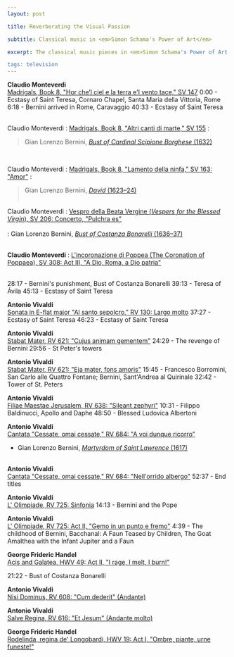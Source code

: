 ```yaml
---
layout: post

title: Reverberating the Visual Passion

subtitle: Classical music in <em>Simon Schama's Power of Art</em>

excerpt: The classical music pieces in <em>Simon Schama's Power of Art <br />

tags: television
---
```


**Claudio Monteverdi** <br />
[Madrigals, Book 8, "Hor che’l ciel e la terra e'l vento tace," SV 147](
https://www.youtube.com/watch?v=mPhWDKT2gSk)
0:00 - Ecstasy of Saint Teresa, Cornaro Chapel, Santa Maria della Vittoria, Rome
6:18 - Bernini arrived in Rome, Caravaggio
40:33 - Ecstasy of Saint Teresa
<br /><br />


Claudio Monteverdi
: [Madrigals, Book 8, "Altri canti di marte," SV 155](
https://www.youtube.com/watch?v=1Z1tpAsA2M8)
: 
> Gian Lorenzo Bernini, [_Bust of Cardinal Scipione Borghese_ (1632)](
https://en.wikipedia.org/wiki/Two_Busts_of_Cardinal_Scipione_Borghese)

<br />


Claudio Monteverdi 
: [Madrigals, Book 8, "Lamento della ninfa," SV 163: "Amor"](
https://www.youtube.com/watch?v=N3XVvUxcIY0) 
:
> Gian Lorenzo Bernini, [_David_ (1623–24)](
https://galleriaborghese.beniculturali.it/en/opere/david/) 
<br /><br />


 
Claudio Monteverdi 
: [Vespro della Beata Vergine (_Vespers for the Blessed Virgin_), SV 206: Concerto, "Pulchra es"](
https://www.youtube.com/watch?v=XIsliS7oz8s) <br /> <br />
: Gian Lorenzo Bernini, [_Bust of Costanza Bonarelli_ (1636–37)](
https://en.wikipedia.org/wiki/Bust_of_Costanza_Bonarelli) 
<br /><br />


**Claudio Monteverdi**
: [L'incoronazione di Poppea (The Coronation of Poppaea), SV 308: Act III, "A Dio, Roma, a Dio patria"](
https://www.youtube.com/watch?v=ODZ1laysiFI)
<br /><br />


28:17 - Bernini's punishment, Bust of Costanza Bonarelli
39:13 - Teresa of Ávila
45:13 - Ecstasy of Saint Teresa
<br />


**Antonio Vivaldi**<br />
[Sonata in E-flat major "Al santo sepolcro," RV 130: Largo molto](
https://www.youtube.com/watch?v=OJQ04_y6e6c)
37:27 - Ecstasy of Saint Teresa
46:23 - Ecstasy of Saint Teresa
<br />


**Antonio Vivaldi**<br />
[Stabat Mater, RV 621: "Cujus animam gementem"](
https://www.youtube.com/watch?v=Dzg91IyhIt8)
24:29 - The revenge of Bernini
29:56 - St Peter's towers
<br />

**Antonio Vivaldi**<br />
[Stabat Mater, RV 621: "Eja mater, fons amoris"](
https://www.youtube.com/watch?v=j5lkTEKQiXM)
15:45 - Francesco Borromini, San Carlo alle Quattro Fontane; Bernini, Sant'Andrea al Quirinale
32:42 - Tower of St. Peters
<br />

**Antonio Vivaldi**<br />
[Filiae Maestae Jerusalem, RV 638: "Sileant zephyri"](
https://www.youtube.com/watch?v=zIxXMIie9XI)
10:31 - Filippo Baldinucci, Apollo and Daphe
48:50 - Blessed Ludovica Albertoni
<br />



**Antonio Vivaldi**<br />
[Cantata "Cessate, omai cessate," RV 684: "A voi dunque ricorro"](
https://www.youtube.com/watch?v=zTXdQuWiWAw)

- Gian Lorenzo Bernini, [_Martyrdom of Saint Lawrence_ (1617)](https://www.uffizi.it/en/artworks/saint-lawrence-bernini)
<br /><br />


**Antonio Vivaldi**<br />
[Cantata "Cessate, omai cessate," RV 684: "Nell'orrido albergo"](
https://www.youtube.com/watch?v=66OJIcGSkKs)
52:37 - End titles
<br />

**Antonio Vivaldi**<br />
[L' Olimpiade, RV 725: Sinfonia](
https://www.youtube.com/watch?v=2QYuh9D1JEo)
14:13 - Bernini and the Pope
<br />

**Antonio Vivaldi**<br />
[L' Olimpiade, RV 725: Act II, "Gemo in un punto e fremo"](
https://www.youtube.com/watch?v=VHUiG1TpBGU)
4:39 - The childhood of Bernini, Bacchanal: A Faun Teased by Children, The Goat Amalthea with the Infant Jupiter and a Faun
<br />

**George Frideric Handel**<br />
[Acis and Galatea, HWV 49: Act II, "I rage, I melt, I burn!"](
https://www.youtube.com/watch?v=20Wy7kK_wGc)
<br />

21:22 - Bust of Costanza Bonarelli


**Antonio Vivaldi**<br />
[Nisi Dominus, RV 608: "Cum dederit" (Andante)](
https://www.youtube.com/watch?v=Bxp74hB-4Zw)
<br />

**Antonio Vivaldi**<br />
[Salve Regina, RV 616: "Et Jesum" (Andante molto)](
https://www.youtube.com/watch?v=wqAx99Cigig)
<br />

**George Frideric Handel**<br />
[Rodelinda, regina de' Longobardi, HWV 19: Act I, "Ombre, piante, urne funeste!"](
https://www.youtube.com/watch?v=RmeFTM80NDk)
<br />

<br />






